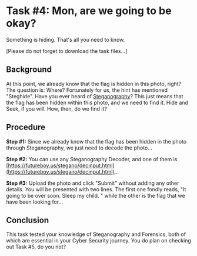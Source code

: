# Task #4: Mon, are we going to be okay?

Something is hiding. That's all you need to know.

[Please do not forget to download the task files...]

## Background

At this point, we already know that the flag is hidden in this photo, right? The question is: Where? Fortunately for us, the hint has mentioned "Steghide". Have you ever heard of [Steganography](https://en.wikipedia.org/wiki/Steganography)? This just means that the flag has been hidden within this photo, and we need to find it. Hide and Seek, if you will. How, then, do we find it?

## Procedure

**Step #1:** Since we already know that the flag has been hidden in the photo through Steganography, we just need to decode the photo...

**Step #2:** You can use any Steganography Decoder, and one of them is [https://futureboy.us/stegano/decinput.html](https://futureboy.us/stegano/decinput.html)...

**Step #3:** Upload the photo and click "Submit" without adding any other details. You will be presented with two lines. The first one fondly reads, "It going to be over soon. Sleep my child.
" while the other is the flag that we have been looking for...

## Conclusion

This task tested your knowledge of Steganography and Forensics, both of which are essential in your Cyber Security journey. You do plan on checking out Task #5, do you not?

